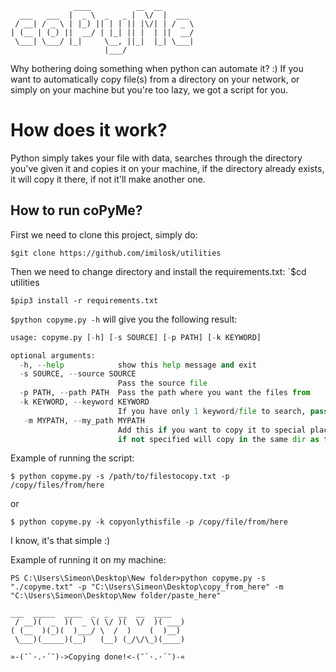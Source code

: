 ```
              ____          __  __       
  ___   ___  |  _ \  _   _ |  \/  |  ___ 
 / __| / _ \ | |_) || | | || |\/| | / _ \
| (__ | (_) ||  __/ | |_| || |  | ||  __/
 \___| \___/ |_|     \__, ||_|  |_| \___|
                     |___/

```
Why bothering doing something when python can automate it? :) If you want to automatically copy file(s) from a directory on your network, or simply on your machine but you're too lazy, we got a script for you.
# How does it work?
Python simply takes your file with data, searches through the directory you've given it and copies it on your machine, if the directory already exists, it will copy it there, if not it'll make another one. 

## How to run coPyMe?

First we need to clone this project, simply do:

`$git clone https://github.com/imilosk/utilities`

Then we need to change directory and install the requirements.txt:
`$cd utilities 

`$pip3 install -r requirements.txt`

`$python copyme.py -h` will give you the following result:
```python
usage: copyme.py [-h] [-s SOURCE] [-p PATH] [-k KEYWORD]

optional arguments:
  -h, --help            show this help message and exit
  -s SOURCE, --source SOURCE
                        Pass the source file
  -p PATH, --path PATH  Pass the path where you want the files from
  -k KEYWORD, --keyword KEYWORD
                        If you have only 1 keyword/file to search, pass it.
   -m MYPATH, --my_path MYPATH
                        Add this if you want to copy it to special place,
                        if not specified will copy in the same dir as the script
```

Example of running the script:

`$ python copyme.py -s /path/to/filestocopy.txt -p /copy/files/from/here`

or

`$ python copyme.py -k copyonlythisfile -p /copy/file/from/here`

I know, it's that simple :)

Example of running it on my machine:

```
PS C:\Users\Simeon\Desktop\New folder>python copyme.py -s "./copyme.txt" -p "C:\Users\Simeon\Desktop\copy_from_here" -m "C:\Users\Simeon\Desktop\New folder/paste_here"   
                                                                                                                                                                                              ___  _____  ____  _  _  __  __  ____
 / __)(  _  )(  _ \( \/ )(  \/  )( ___)
( (__  )(_)(  )___/ \  /  )    (  )__)
 \___)(_____)(__)   (__) (_/\/\_)(____)

»-(¯`·.·´¯)->Copying done!<-(¯`·.·´¯)-«
```
